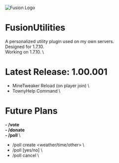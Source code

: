 ![Fusion Logo](https://i.imgur.com/pa9g9Kc.png)
# FusionUtilities
A personalized utility plugin used on my own servers. \
Designed for 1.7.10. \
Working on 1.7.10. \

# Latest Release: 1.00.001
- MineTweaker Reload (on player join) \
- TownyHelp Command \

# Future Plans
**- /vote** \
**- /donate** \
**- /poll** \
  - /poll create <weather/time/other> \
  - /poll [yes/no] \
  - /poll cancel \
